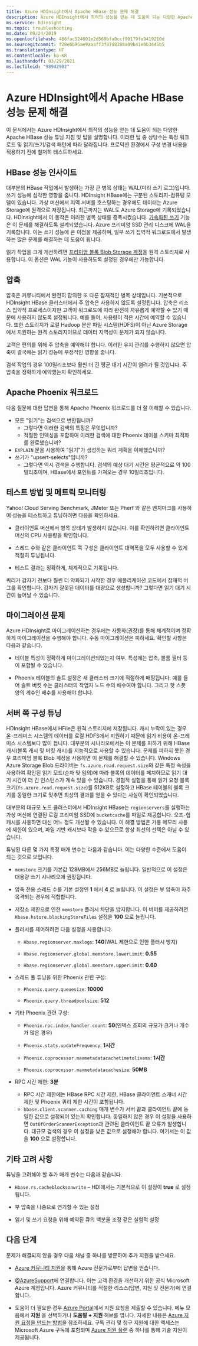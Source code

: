 ```yaml
---
title: Azure HDInsight에서 Apache HBase 성능 문제 해결
description: Azure HDInsight에서 최적의 성능을 얻는 데 도움이 되는 다양한 Apache HBase 성능 튜닝 지침 및 팁입니다.
ms.service: hdinsight
ms.topic: troubleshooting
ms.date: 09/24/2019
ms.openlocfilehash: 466fac524601e2d569bfa0ccf90179fe9419210d
ms.sourcegitcommit: f28ebb95ae9aaaff3f87d8388a09b41e0b3445b5
ms.translationtype: HT
ms.contentlocale: ko-KR
ms.lasthandoff: 03/29/2021
ms.locfileid: "98942902"
---
```

# <a name="troubleshoot-apache-hbase-performance-issues-on-azure-hdinsight"></a>Azure HDInsight에서 Apache HBase 성능 문제 해결

이 문서에서는 Azure HDInsight에서 최적의 성능을 얻는 데 도움이 되는 다양한 Apache HBase 성능 튜닝 지침 및 팁을 설명합니다. 이러한 팁 중 상당수는 특정 워크로드 및 읽기/쓰기/검색 패턴에 따라 달라집니다. 프로덕션 환경에서 구성 변경 내용을 적용하기 전에 철저히 테스트하세요.

## <a name="hbase-performance-insights"></a>HBase 성능 인사이트

대부분의 HBase 작업에서 발생하는 가장 큰 병목 상태는 WAL(미리 쓰기 로그)입니다. 쓰기 성능에 심각한 영향을 줍니다. HDInsight HBase에는 구분된 스토리지-컴퓨팅 모델이 있습니다. 가상 머신에서 지역 서버를 호스팅하는 경우에도 데이터는 Azure Storage에 원격으로 저장됩니다. 최근까지는 WAL도 Azure Storage에 기록되었습니다. HDInsight에서 이 동작은 이러한 병목 상태를 증폭시켰습니다. [가속화된 쓰기](./apache-hbase-accelerated-writes.md) 기능은 이 문제를 해결하도록 설계되었습니다. Azure 프리미엄 SSD 관리 디스크에 WAL을 기록합니다. 이는 쓰기 성능에 큰 이점을 제공하며, 일부 쓰기 집약적 워크로드에서 발생하는 많은 문제를 해결하는 데 도움이 됩니다.

읽기 작업을 크게 개선하려면 [프리미엄 블록 Blob Storage 계정](https://azure.microsoft.com/blog/azure-premium-block-blob-storage-is-now-generally-available/)을 원격 스토리지로 사용합니다. 이 옵션은 WAL 기능이 사용하도록 설정된 경우에만 가능합니다.

## <a name="compaction"></a>압축

압축은 커뮤니티에서 완전히 합의한 또 다른 잠재적인 병목 상태입니다. 기본적으로 HDInsight HBase 클러스터에서 주 압축은 사용하지 않도록 설정됩니다. 압축은 리소스 집약적 프로세스이지만 고객이 워크로드에 따라 완전히 자유롭게 예약할 수 있기 때문에 사용하지 않도록 설정됩니다. 예를 들어, 사용량이 적은 시간에 예약할 수 있습니다. 또한 스토리지가 로컬 Hadoop 분산 파일 시스템(HDFS)이 아닌 Azure Storage에서 지원하는 원격 스토리지이므로 데이터 지역성이 문제가 되지 않습니다.

고객은 편의를 위해 주 압축을 예약해야 합니다. 이러한 유지 관리를 수행하지 않으면 압축이 결국에는 읽기 성능에 부정적인 영향을 줍니다.

검색 작업의 경우 100밀리초보다 훨씬 더 긴 평균 대기 시간이 염려가 될 것입니다. 주 압축을 정확하게 예약했는지 확인하세요.

## <a name="apache-phoenix-workload"></a>Apache Phoenix 워크로드

다음 질문에 대한 답변을 통해 Apache Phoenix 워크로드를 더 잘 이해할 수 있습니다.

* 모든 "읽기"는 검색으로 변환됩니까?
    * 그렇다면 이러한 검색의 특징은 무엇입니까?
    * 적절한 인덱싱을 포함하여 이러한 검색에 대한 Phoenix 테이블 스키마 최적화를 완료했습니까?
* `EXPLAIN` 문을 사용하여 "읽기"가 생성하는 쿼리 계획을 이해했습니까?
* 쓰기가 "upsert-selects"입니까?
    * 그렇다면 역시 검색을 수행합니다. 검색의 예상 대기 시간은 평균적으로 약 100밀리초이며, HBase에서 포인트를 가져오는 경우 10밀리초입니다.  

## <a name="test-methodology-and-metrics-monitoring"></a>테스트 방법 및 메트릭 모니터링

Yahoo! Cloud Serving Benchmark, JMeter 또는 Pherf 와 같은 벤치마크를 사용하여 성능을 테스트하고 튜닝하려면 다음을 확인하세요.

- 클라이언트 머신에서 병목 상태가 발생하지 않습니다. 이를 확인하려면 클라이언트 머신의 CPU 사용량을 확인합니다.

- 스레드 수와 같은 클라이언트 쪽 구성은 클라이언트 대역폭을 모두 사용할 수 있게 적절히 튜닝됩니다.

- 테스트 결과는 정확하게, 체계적으로 기록됩니다.

쿼리가 갑자기 전보다 훨씬 더 악화되기 시작한 경우 애플리케이션 코드에서 잠재적 버그를 확인합니다. 갑자기 잘못된 데이터를 대량으로 생성합니까? 그렇다면 읽기 대기 시간이 늘어날 수 있습니다.

## <a name="migration-issues"></a>마이그레이션 문제

Azure HDInsight로 마이그레이션하는 경우에는 자동화(권장)를 통해 체계적이며 정확하게 마이그레이션을 수행해야 합니다. 수동 마이그레이션은 피하세요. 확인할 사항은 다음과 같습니다.

- 테이블 특성이 정확하게 마이그레이션되었는지 여부. 특성에는 압축, 블룸 필터 등이 포함될 수 있습니다.

- Phoenix 테이블의 솔트 설정은 새 클러스터 크기에 적절하게 매핑됩니다. 예를 들어 솔트 버킷 수는 클러스터의 작업자 노드 수의 배수여야 합니다. 그리고 핫 스폿 양의 계수인 배수를 사용해야 합니다.

## <a name="server-side-configuration-tunings"></a>서버 쪽 구성 튜닝

HDInsight HBase에서 HFile은 원격 스토리지에 저장됩니다. 캐시 누락이 있는 경우 온-프레미스 시스템의 데이터를 로컬 HDFS에서 지원하기 때문에 읽기 비용이 온-프레미스 시스템보다 많이 듭니다. 대부분의 시나리오에서는 이 문제를 피하기 위해 HBase 캐시(블록 캐시 및 버킷 캐시)를 지능적으로 사용할 수 있습니다. 문제를 피하지 못한 경우 프리미엄 블록 Blob 계정을 사용하면 이 문제를 해결할 수 있습니다. Windows Azure Storage Blob 드라이버는 `fs.azure.read.request.size`와 같은 특정 속성을 사용하여 확인된 읽기 모드(순차 및 임의)에 따라 블록의 데이터를 페치하므로 읽기 대기 시간이 더 긴 인스턴스가 계속 있을 수 있습니다. 경험적 실험을 통해 읽기 요청 블록 크기(`fs.azure.read.request.size`)를 512KB로 설정하고 HBase 테이블의 블록 크기를 동일한 크기로 맞추면 최상의 결과를 얻을 수 있다는 사실이 확인되었습니다.

대부분의 대규모 노드 클러스터에서 HDInsight HBase는 `regionservers`를 실행하는 가상 머신에 연결된 로컬 프리미엄 SSD에 `bucketcache`를 파일로 제공합니다. 오프-힙 캐시를 사용하면 대신 어느 정도 개선될 수 있습니다. 이 해결 방법은 가용 메모리 사용에 제한이 있으며, 파일 기반 캐시보다 작을 수 있으므로 항상 최선의 선택은 아닐 수 있습니다.

튜닝된 다른 몇 가지 특정 매개 변수는 다음과 같습니다. 이는 다양한 수준에서 도움이 되는 것으로 보입니다.

- `memstore` 크기를 기본값 128MB에서 256MB로 늘립니다. 일반적으로 이 설정은 대용량 쓰기 시나리오에 권장됩니다.

- 압축 전용 스레드 수를 기본 설정인 **1** 에서 **4** 로 늘립니다. 이 설정은 부 압축이 자주 목격되는 경우에 적합합니다.

- 저장소 제한으로 인한 `memstore` 플러시 차단을 방지합니다. 이 버퍼를 제공하려면 `Hbase.hstore.blockingStoreFiles` 설정을 **100** 으로 늘립니다.

- 플러시를 제어하려면 다음 설정을 사용합니다.

    - `Hbase.regionserver.maxlogs`: **140**(WAL 제한으로 인한 플러시 방지)

    - `Hbase.regionserver.global.memstore.lowerLimit`: **0.55**

    - `Hbase.regionserver.global.memstore.upperLimit`: **0.60**

- 스레드 풀 튜닝을 위한 Phoenix 관련 구성:

    - `Phoenix.query.queuesize`: **10000**

    - `Phoenix.query.threadpoolsize`: **512**

- 기타 Phoenix 관련 구성:

    - `Phoenix.rpc.index.handler.count`: **50**(인덱스 조회의 규모가 크거나 개수가 많은 경우)

    - `Phoenix.stats.updateFrequency`: **1시간**

    - `Phoenix.coprocessor.maxmetadatacachetimetolivems`: **1시간**

    - `Phoenix.coprocessor.maxmetadatacachesize`: **50MB**

- RPC 시간 제한: **3분**

   - RPC 시간 제한에는 HBase RPC 시간 제한, HBase 클라이언트 스캐너 시간 제한 및 Phoenix 쿼리 제한 시간이 포함됩니다. 
   - `hbase.client.scanner.caching` 매개 변수가 서버 끝과 클라이언트 끝에 동일한 값으로 설정되어 있는지 확인합니다. 동일하지 않은 경우 이 설정을 사용하면 `OutOfOrderScannerException`과 관련된 클라이언트 끝 오류가 발생합니다. 대규모 검색의 경우 이 설정을 낮은 값으로 설정해야 합니다. 여기서는 이 값을 **100** 으로 설정합니다.

## <a name="other-considerations"></a>기타 고려 사항

튜닝을 고려해야 할 추가 매개 변수는 다음과 같습니다.

- `Hbase.rs.cacheblocksonwrite` – HDI에서는 기본적으로 이 설정이 **true** 로 설정됩니다.

- 부 압축을 나중으로 연기할 수 있는 설정

- 읽기 및 쓰기 요청을 위해 예약된 큐의 백분율 조정 같은 실험적 설정

## <a name="next-steps"></a>다음 단계

문제가 해결되지 않을 경우 다음 채널 중 하나를 방문하여 추가 지원을 받으세요.

- [Azure 커뮤니티 지원](https://azure.microsoft.com/support/community/)을 통해 Azure 전문가로부터 답변을 얻습니다.

- [@AzureSupport](https://twitter.com/azuresupport)에 연결합니다. 이는 고객 환경을 개선하기 위한 공식 Microsoft Azure 계정입니다. Azure 커뮤니티를 적절한 리소스(답변, 지원 및 전문가)에 연결합니다.

- 도움이 더 필요한 경우 [Azure Portal](https://portal.azure.com/?#blade/Microsoft_Azure_Support/HelpAndSupportBlade/)에서 지원 요청을 제출할 수 있습니다. 메뉴 모음에서 **지원** 을 선택하거나 **도움말 + 지원** 허브를 엽니다. 자세한 내용은 [Azure 지원 요청을 만드는 방법](../../azure-portal/supportability/how-to-create-azure-support-request.md)을 참조하세요. 구독 관리 및 청구 지원에 대한 액세스는 Microsoft Azure 구독에 포함되며 [Azure 지원 플랜](https://azure.microsoft.com/support/plans/) 중 하나를 통해 기술 지원이 제공됩니다.